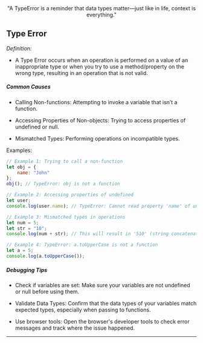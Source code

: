 <div align="center"> "A TypeError is a reminder that data types matter—just like in life, context is everything." </div>

## Type Error

*Definition:*

- A Type Error occurs when an operation is performed on a value of an inappropriate type or when you try to use a method/property on the wrong type, resulting in an operation that is not valid.

##### Common Causes

- Calling Non-functions: Attempting to invoke a variable that isn’t a function.

- Accessing Properties of Non-objects: Trying to access properties of undefined or null.

- Mismatched Types: Performing operations on incompatible types.


Examples: 

```javascript
// Example 1: Trying to call a non-function
let obj = {
    name: "John"
};
obj(); // TypeError: obj is not a function

// Example 2: Accessing properties of undefined
let user;
console.log(user.name); // TypeError: Cannot read property 'name' of undefined

// Example 3: Mismatched types in operations
let num = 5;
let str = "10";
console.log(num + str); // This will result in '510' (string concatenation)

// Example 4: TypeError: a.toUpperCase is not a function
let a = 5;
console.log(a.toUpperCase());

```

##### Debugging Tips

- Check if variables are set: Make sure your variables are not undefined or null before using them.

- Validate Data Types: Confirm that the data types of your variables match expected types, especially when passing to functions.

- Use browser tools: Open the browser's developer tools to check error messages and track where the issue happened.

*****
